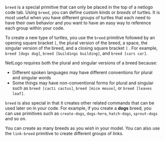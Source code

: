 ﻿`breed` is a special primitive that can only be placed in the top of a netlogo code tab. Using `breed`, you can define custom kinds or *breeds* of turtles. It is most useful when you have different groups of turtles that each need to have their own behavior and you want to have an easy way to reference each group within your code.  



To create a new type of turtles, you use the `breed` primitive followed by an opening square bracket `[`, the plural version of the breed, a space, the singular version of the breed, and a closing square bracket `]` . For example, `breed [dogs dog]`, `breed [buildings building]`, and `breed [cars car]`. 



NetLogo requires both the plural and singular versions of a breed because: 

* Different spoken languages may have different conventions for plural and singular words
* Some things may have non-conventional forms for plural and singular such as `breed [cacti cactus]`, `breed [mice mouse]`, or `breed [leaves leaf]`.



`breed` is also special in that it creates other related commands that can be used later on in your code. For example, if you create a **dogs** breed, you can use primitives such as `create-dogs`, `dogs-here`, `hatch-dogs`, `sprout-dogs` and so on. 



You can create as many breeds as you wish in your model. You can also use the `link-breed` primitive to create different groups of links.